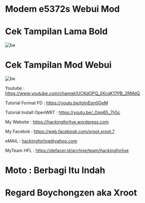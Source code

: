 # Modem e5372s Webui Mod


# Cek Tampilan Lama Bold
![be](https://raw.githubusercontent.com/boychongzen18/e5372s_Webui_Mod/main/browser1_lama.jpg)

# Cek Tampilan Mod Webui
![be](https://raw.githubusercontent.com/boychongzen18/e5372s_Webui_Mod/main/browser1.jpg)


Youtube      : https://www.youtube.com/channel/UCKdOPQ_iIXcqK17PB_2RMdQ

Tutorial Format FD : https://youtu.be/toInEqn0GeM

Tutorial Install OpenWRT : https://youtu.be/_Oqg65_7h5c

My Website    : https://hackingforlive.wordpress.com

My Facebok    : https://web.facebook.com/xroot.xroot.7

eMAIL         : hackingforlive@yahoo.com      

MyTeam HFL    : https://defacer.id/archive/team/hackingforlive

# Moto : Berbagi Itu Indah

# Regard Boychongzen aka Xroot


